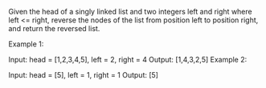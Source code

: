 Given the head of a singly linked list and two integers left and right where left <= right, reverse the nodes of the list from position left to position right, and return the reversed list.

Example 1:

Input: head = [1,2,3,4,5], left = 2, right = 4
Output: [1,4,3,2,5]
Example 2:

Input: head = [5], left = 1, right = 1
Output: [5]
